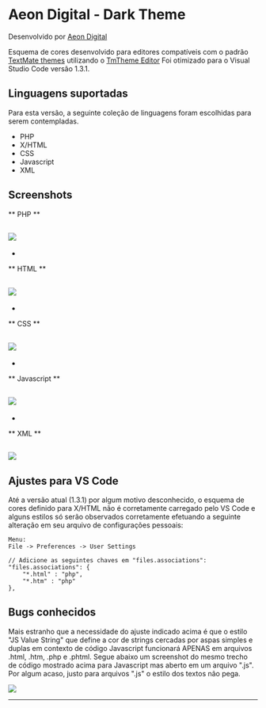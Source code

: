 # Aeon Digital - Dark Theme
Desenvolvido por [Aeon Digital](http://aeondigital.com.br)




Esquema de cores desenvolvido para editores compatíveis com o padrão [TextMate themes](https://macromates.com) utilizando o [TmTheme Editor](http://tmtheme-editor.herokuapp.com)
Foi otimizado para o Visual Studio Code versão 1.3.1.


## Linguagens suportadas
Para esta versão, a seguinte coleção de linguagens foram escolhidas para serem contempladas.

- PHP
- X/HTML
- CSS
- Javascript
- XML


## Screenshots

** PHP **

![](screenshot_php.png)
-


-
** HTML **

![](screenshot_html.png)
-


-
** CSS **

![](screenshot_css.png)
-


-
** Javascript **

![](screenshot_js.png)
-


-
** XML **

![](screenshot_xml.png)
-



## Ajustes para VS Code
Até a versão atual (1.3.1) por algum motivo desconhecido, o esquema de cores definido para X/HTML não é corretamente carregado pelo VS Code e alguns estilos só serão observados corretamente efetuando a seguinte alteração em seu arquivo de configurações pessoais:

    Menu:
    File -> Preferences -> User Settings

    // Adicione as seguintes chaves em "files.associations":
    "files.associations": {
        "*.html" : "php",
        "*.htm" : "php"
    },



## Bugs conhecidos
Mais estranho que a necessidade do ajuste indicado acima é que o estilo "JS Value String" que define a cor de strings cercadas por aspas simples e duplas em contexto de código Javascript funcionará APENAS em arquivos .html, .htm, .php e .phtml.
Segue abaixo um screenshot do mesmo trecho de código mostrado acima para Javascript mas aberto em um arquivo ".js". Por algum acaso, justo para arquivos ".js" o estilo dos textos não pega.

![](screenshot_bug_01.png)





________________________________________________________________________________